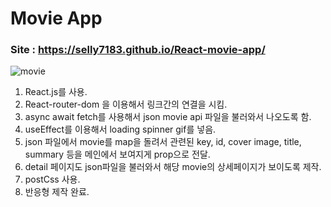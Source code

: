 # Movie App
### Site : https://selly7183.github.io/React-movie-app/

![movie](https://user-images.githubusercontent.com/88068412/210559938-97d20418-d9c1-4cbf-821f-e97aeb8e2b38.png)

1. React.js를 사용.
2. React-router-dom 을 이용해서 링크간의 연결을 시킴.
3. async await fetch를 사용해서 json movie api 파일을 불러와서 나오도록 함.
4. useEffect를 이용해서 loading spinner gif를 넣음.
5. json 파일에서 movie를 map을 돌려서 관련된 key, id, cover image, title, summary 등을 메인에서 보여지게 prop으로 전달.
6. detail 페이지도 json파일을 불러와서 해당 movie의 상세페이지가 보이도록 제작.
7. postCss 사용.
8. 반응형 제작 완료.
